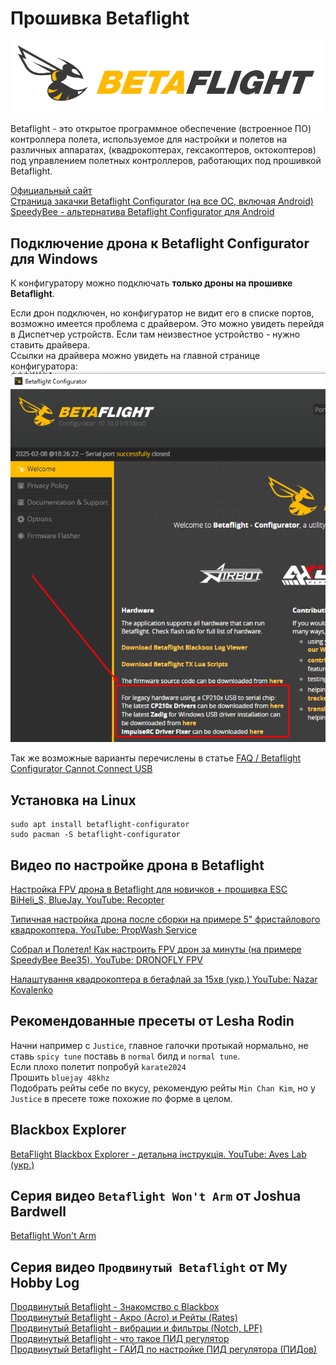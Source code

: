 # Прошивка Betaflight
![](BetaflightLogo.png)

Betaflight - это открытое программное обеспечение (встроенное ПО) контроллера полета, используемое для настройки и полетов на различных аппаратах, (квадрокоптерах, гексакоптеров, октокоптеров) под управлением полетных контроллеров, работающих под прошивкой Betaflight.

[Официальный сайт](https://betaflight.com/)  
[Страница закачки Betaflight Configurator (на все ОС, включая Android)](https://github.com/betaflight/betaflight-configurator/releases/)  
[SpeedyBee - альтернатива Betaflight Configurator для Android](https://play.google.com/store/apps/details?id=com.runcam.android.runcambf&hl=ru&gl=US)

## Подключение дрона к Betaflight Configurator для Windows
К конфигуратору можно подключать **только дроны на прошивке Betaflight**.

Если дрон подключен, но конфигуратор не видит его в списке портов, возможно имеется проблема с драйвером. Это можно увидеть перейдя в Диспетчер устройств. Если там неизвестное устройство - нужно ставить драйвера.  
Ссылки на драйвера можно увидеть на главной странице конфигуратора:  
![](Fix_Drivers.png)

Так же возможные варианты перечислены в статье [FAQ / Betaflight Configurator Cannot Connect USB](https://hackmd.io/@nerdCopter/rJv5TUrQ2)

## Установка на Linux
```
sudo apt install betaflight-configurator  
sudo pacman -S betaflight-configurator
```

## Видео по настройке дрона в Betaflight
[Настройка FPV дрона в Betaflight для новичков + прошивка ESC BiHeli_S, BlueJay. YouTube: Recopter](https://www.youtube.com/watch?v=yJxMRLE3dVI)  

[Типичная настройка дрона после сборки на примере 5" фристайлового квадрокоптера. YouTube: PropWash Service](https://www.youtube.com/watch?v=gLDMeevq410)

[Собрал и Полетел! Как настроить FPV дрон за минуты (на примере SpeedyBee Bee35). YouTube: DRONOFLY FPV](https://www.youtube.com/watch?v=-c042AORi24) 

[Налаштування квадрокоптера в бетафлай за 15хв (укр.) YouTube: Nazar Kovalenko](https://www.youtube.com/watch?v=JR5qjRWxhkQ)  

## Рекомендованные пресеты от Lesha Rodin
Начни например с `Justice`, главное галочки протыкай нормально, не ставь `spicy tune` поставь в `normal` билд и `normal tune`.   
Если плохо полетит попробуй `karate2024`  
Прошить `bluejay 48khz`  
Подобрать рейты себе по вкусу, рекомендую рейты `Min Chan Kim`, но у `Justice` в пресете тоже похожие по форме в целом.

## Blackbox Explorer
[BetaFlight Blackbox Explorer - детальна інструкція. YouTube: Aves Lab (укр.)](https://www.youtube.com/watch?v=FhQDbtbXL5Y)

## Серия видео `Betaflight Won't Arm` от Joshua Bardwell
[Betaflight Won't Arm](https://www.youtube.com/playlist?list=PLwoDb7WF6c8n8SCsG7mtIgQUgsuWxaiiO)

## Серия видео `Продвинутый Betaflight` от My Hobby Log
[Продвинутый Betaflight - Знакомство с Blackbox](https://www.youtube.com/watch?v=GphFE2Lt8SU)  
[Продвинутый Betaflight - Акро (Acro) и Рейты (Rates)](https://www.youtube.com/watch?v=xnpsr-AiDBo)  
[Продвинутый Betaflight - вибрации и фильтры (Notch, LPF)](https://www.youtube.com/watch?v=L7qY19ynXFk)  
[Продвинутый Betaflight - что такое ПИД регулятор](https://www.youtube.com/watch?v=m6YgSluarmA)  
[Продвинутый Betaflight - ГАЙД по настройке ПИД регулятора (ПИДов)](https://www.youtube.com/watch?v=OuZSiozHMt4)  
